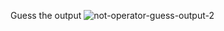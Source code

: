 Guess the output
![not-operator-guess-output-2](https://user-images.githubusercontent.com/55441302/224975241-23743051-e829-4c0b-a03a-11847ee6aac4.png)
